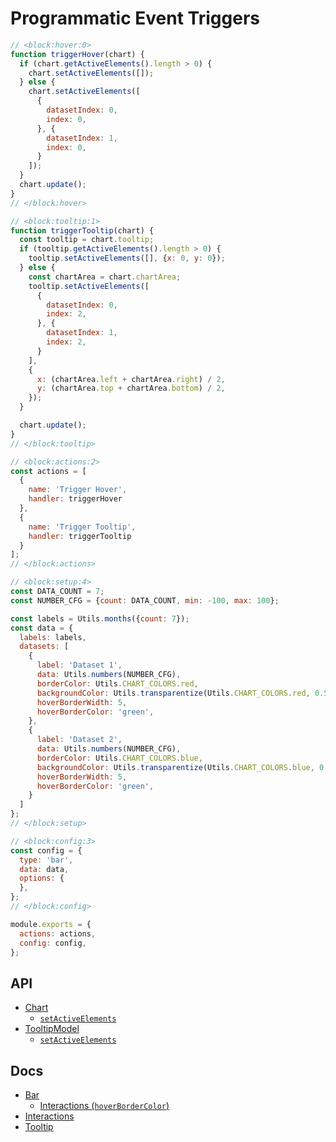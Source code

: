 # Programmatic Event Triggers

```js chart-editor
// <block:hover:0>
function triggerHover(chart) {
  if (chart.getActiveElements().length > 0) {
    chart.setActiveElements([]);
  } else {
    chart.setActiveElements([
      {
        datasetIndex: 0,
        index: 0,
      }, {
        datasetIndex: 1,
        index: 0,
      }
    ]);
  }
  chart.update();
}
// </block:hover>

// <block:tooltip:1>
function triggerTooltip(chart) {
  const tooltip = chart.tooltip;
  if (tooltip.getActiveElements().length > 0) {
    tooltip.setActiveElements([], {x: 0, y: 0});
  } else {
    const chartArea = chart.chartArea;
    tooltip.setActiveElements([
      {
        datasetIndex: 0,
        index: 2,
      }, {
        datasetIndex: 1,
        index: 2,
      }
    ],
    {
      x: (chartArea.left + chartArea.right) / 2,
      y: (chartArea.top + chartArea.bottom) / 2,
    });
  }

  chart.update();
}
// </block:tooltip>

// <block:actions:2>
const actions = [
  {
    name: 'Trigger Hover',
    handler: triggerHover
  },
  {
    name: 'Trigger Tooltip',
    handler: triggerTooltip
  }
];
// </block:actions>

// <block:setup:4>
const DATA_COUNT = 7;
const NUMBER_CFG = {count: DATA_COUNT, min: -100, max: 100};

const labels = Utils.months({count: 7});
const data = {
  labels: labels,
  datasets: [
    {
      label: 'Dataset 1',
      data: Utils.numbers(NUMBER_CFG),
      borderColor: Utils.CHART_COLORS.red,
      backgroundColor: Utils.transparentize(Utils.CHART_COLORS.red, 0.5),
      hoverBorderWidth: 5,
      hoverBorderColor: 'green',
    },
    {
      label: 'Dataset 2',
      data: Utils.numbers(NUMBER_CFG),
      borderColor: Utils.CHART_COLORS.blue,
      backgroundColor: Utils.transparentize(Utils.CHART_COLORS.blue, 0.5),
      hoverBorderWidth: 5,
      hoverBorderColor: 'green',
    }
  ]
};
// </block:setup>

// <block:config:3>
const config = {
  type: 'bar',
  data: data,
  options: {
  },
};
// </block:config>

module.exports = {
  actions: actions,
  config: config,
};
```

## API
* [Chart](../../api/classes/Chart.md)
  * [`setActiveElements`](../../api/classes/Chart.md#setactiveelements)
* [TooltipModel](../../api/interfaces/TooltipModel.md)
  * [`setActiveElements`](../../api/interfaces/TooltipModel.md#setactiveelements)

## Docs
* [Bar](../../charts/bar.md)
    * [Interactions (`hoverBorderColor`)](../../charts/bar.md#interactions)
* [Interactions](../../configuration/interactions.md)
* [Tooltip](../../configuration/tooltip.md)
